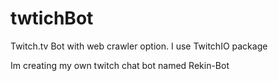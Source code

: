 # twtichBot
Twitch.tv Bot with web crawler option. I use TwitchIO package

Im creating my own twitch chat bot named Rekin-Bot
